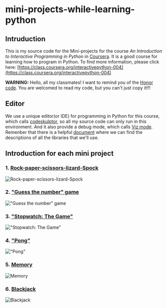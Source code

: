 # mini-projects-while-learning-python
## Intruduction
This is my source code for the Mini-projects for the course _An Introduction to Interactive Programming in Python_ in [Coursera](https://www.coursera.org). It is a good course for learning how to program in Python. To find more information, please click here: [https://class.coursera.org/interactivepython-004](https://class.coursera.org/interactivepython-004)

**WARNING:**
Hello, all my classmates! I want to remind you of the [Honor code](https://class.coursera.org/interactivepython-004/wiki/honorcode). You are welcomed to read my code, but you can't just copy it!!!

## Editor
We use a unique editor(or IDE) for programming in Python for this course, which calls [codeskulptor](http://www.codeskulptor.org/), so all my source code can only run in this environment. And it also provide a debug mode, which calls [Viz mode](http://www.codeskulptor.org/viz/). Remenber that there is a helpful [document](http://www.codeskulptor.org/docs.html#tabs-Python) where we can find the descriptions of all the libraries that we'll use.

## Introduction for each mini project
### 1. [Rock-paper-scissors-lizard-Spock](https://class.coursera.org/interactivepython-004/human_grading/view/courses/972072/assessments/28/)
![Rock-paper-scissors-lizard-Spock](http://i.imgur.com/0mRRwyS.png)

### 2. ["Guess the number" game](https://class.coursera.org/interactivepython-004/human_grading/view/courses/972072/assessments/29/)
!["Guess the number" game](http://i.imgur.com/6zHDt4l.png)

### 3. ["Stopwatch: The Game"](https://class.coursera.org/interactivepython-004/human_grading/view/courses/972072/assessments/30/)
!["Stopwatch: The Game"](http://i.imgur.com/yxjBpX2.png)

### 4. ["Pong"](https://class.coursera.org/interactivepython-004/human_grading/view/courses/972072/assessments/31/)
!["Pong"](http://i.imgur.com/qiqSCmZ.png)

### 5. [Memory](https://class.coursera.org/interactivepython-004/human_grading/view/courses/972072/assessments/32/)
![Memory](http://i.imgur.com/Z9WoYBF.png)

### 6. [Blackjack](https://class.coursera.org/interactivepython-004/human_grading/view/courses/972072/assessments/33/)
![Blackjack](http://i.imgur.com/EuRbulo.png)